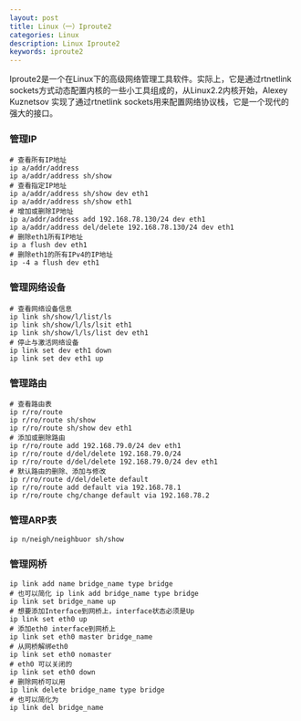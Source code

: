 ```yaml
---
layout: post
title: Linux（一）Iproute2
categories: Linux
description: Linux Iproute2
keywords: iproute2
---
```


Iproute2是一个在Linux下的高级网络管理工具软件。实际上，它是通过rtnetlink sockets方式动态配置内核的一些小工具组成的，从Linux2.2内核开始，Alexey Kuznetsov 实现了通过rtnetlink sockets用来配置网络协议栈，它是一个现代的强大的接口。

### 管理IP

```shell
# 查看所有IP地址
ip a/addr/address
ip a/addr/address sh/show
# 查看指定IP地址
ip a/addr/address sh/show dev eth1
ip a/addr/address sh/show eth1
# 增加或删除IP地址
ip a/addr/address add 192.168.78.130/24 dev eth1
ip a/addr/address del/delete 192.168.78.130/24 dev eth1
# 删除eth1所有IP地址
ip a flush dev eth1
# 删除eth1的所有IPv4的IP地址
ip -4 a flush dev eth1
```

### 管理网络设备

```shell
# 查看网络设备信息
ip link sh/show/l/list/ls
ip link sh/show/l/ls/lsit eth1
ip link sh/show/l/ls/list dev eth1
# 停止与激活网络设备
ip link set dev eth1 down
ip link set dev eth1 up
```

### 管理路由

```shell
# 查看路由表
ip r/ro/route
ip r/ro/route sh/show
ip r/ro/route sh/show dev eth1
# 添加或删除路由
ip r/ro/route add 192.168.79.0/24 dev eth1
ip r/ro/route d/del/delete 192.168.79.0/24
ip r/ro/route d/del/delete 192.168.79.0/24 dev eth1
# 默认路由的删除、添加与修改
ip r/ro/route d/del/delete default
ip r/ro/route add default via 192.168.78.1
ip r/ro/route chg/change default via 192.168.78.2
```

### 管理ARP表

```shell
ip n/neigh/neighbuor sh/show
```

### 管理网桥

```shell
ip link add name bridge_name type bridge 
# 也可以简化 ip link add bridge_name type bridge
ip link set bridge_name up
# 想要添加Interface到网桥上，interface状态必须是Up
ip link set eth0 up
# 添加eth0 interface到网桥上
ip link set eth0 master bridge_name
# 从网桥解绑eth0
ip link set eth0 nomaster
# eth0 可以关闭的
ip link set eth0 down
# 删除网桥可以用
ip link delete bridge_name type bridge
# 也可以简化为
ip link del bridge_name
```